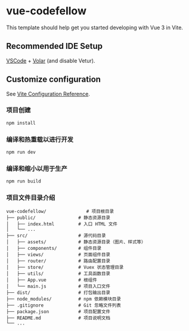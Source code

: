 # vue-codefellow

This template should help get you started developing with Vue 3 in Vite.

## Recommended IDE Setup

[VSCode](https://code.visualstudio.com/) + [Volar](https://marketplace.visualstudio.com/items?itemName=Vue.volar) (and disable Vetur).

## Customize configuration

See [Vite Configuration Reference](https://vitejs.dev/config/).

### 项目创建

```sh
npm install
```

### 编译和热重载以进行开发

```sh
npm run dev
```

### 编译和缩小以用于生产

```sh
npm run build
```

### 项目文件目录介绍

```angular2html
vue-codefellow/               # 项目根目录
├── public/                # 静态资源目录
│   ├── index.html         # 入口 HTML 文件
│   └── ...
├── src/                   # 源代码目录
│   ├── assets/            # 静态资源目录（图片、样式等）
│   ├── components/        # 组件目录
│   ├── views/             # 页面组件目录
│   ├── router/            # 路由配置目录
│   ├── store/             # Vuex 状态管理目录
│   ├── utils/             # 工具函数目录
│   ├── App.vue            # 根组件
│   └── main.js            # 项目入口文件
├── dist/                  # 打包输出目录
├── node_modules/          # npm 依赖模块目录
├── .gitignore             # Git 忽略文件列表
├── package.json           # 项目配置文件
├── README.md              # 项目说明文档
└── ...
```
